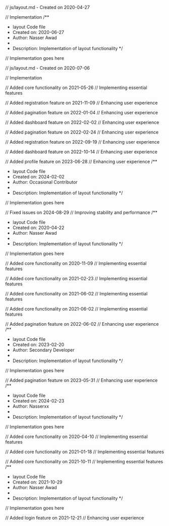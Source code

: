 // js/layout.md - Created on 2020-04-27

// Implementation
/**
 * layout Code file
 * Created on: 2020-06-27
 * Author: Nasser Awad
 *
 * Description: Implementation of layout functionality
 */
 
// Implementation goes here

// js/layout.md - Created on 2020-07-06

// Implementation

// Added core functionality on 2021-05-26
// Implementing essential features

// Added registration feature on 2021-11-09
// Enhancing user experience

// Added pagination feature on 2022-01-04
// Enhancing user experience

// Added dashboard feature on 2022-02-02
// Enhancing user experience

// Added pagination feature on 2022-02-24
// Enhancing user experience

// Added registration feature on 2022-09-19
// Enhancing user experience

// Added dashboard feature on 2022-10-14
// Enhancing user experience

// Added profile feature on 2023-06-28
// Enhancing user experience
/**
 * layout Code file
 * Created on: 2024-02-02
 * Author: Occasional Contributor
 *
 * Description: Implementation of layout functionality
 */
 
// Implementation goes here


// Fixed issues on 2024-08-29
// Improving stability and performance
/**
 * layout Code file
 * Created on: 2020-04-22
 * Author: Nasser Awad
 *
 * Description: Implementation of layout functionality
 */
 
// Implementation goes here


// Added core functionality on 2020-11-09
// Implementing essential features

// Added core functionality on 2021-02-23
// Implementing essential features

// Added core functionality on 2021-06-02
// Implementing essential features

// Added core functionality on 2021-06-02
// Implementing essential features

// Added pagination feature on 2022-06-02
// Enhancing user experience
/**
 * layout Code file
 * Created on: 2023-02-20
 * Author: Secondary Developer
 *
 * Description: Implementation of layout functionality
 */
 
// Implementation goes here


// Added pagination feature on 2023-05-31
// Enhancing user experience
/**
 * layout Code file
 * Created on: 2024-02-23
 * Author: Nasserxx
 *
 * Description: Implementation of layout functionality
 */
 
// Implementation goes here


// Added core functionality on 2020-04-10
// Implementing essential features

// Added core functionality on 2021-01-18
// Implementing essential features

// Added core functionality on 2021-10-11
// Implementing essential features
/**
 * layout Code file
 * Created on: 2021-10-29
 * Author: Nasser Awad
 *
 * Description: Implementation of layout functionality
 */
 
// Implementation goes here


// Added login feature on 2021-12-21
// Enhancing user experience

